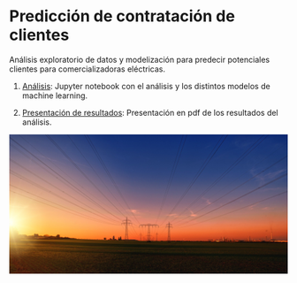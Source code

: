 # Predicción de contratación de clientes

Análisis exploratorio de datos y modelización para predecir potenciales clientes para comercializadoras eléctricas.

1. [Análisis](https://github.com/rcruzgar/prediccion_clientes/blob/main/Modelo_Clientes.ipynb): Jupyter notebook con el análisis y los distintos modelos de machine learning.

2. [Presentación de resultados](https://github.com/rcruzgar/prediccion_clientes/blob/main/docs/presentacion_resultados.pdf): Presentación en pdf de los resultados del análisis.

<p align="center">
<img src=docs/electricity.jpg alt="Comercializadoras.">
</p>



